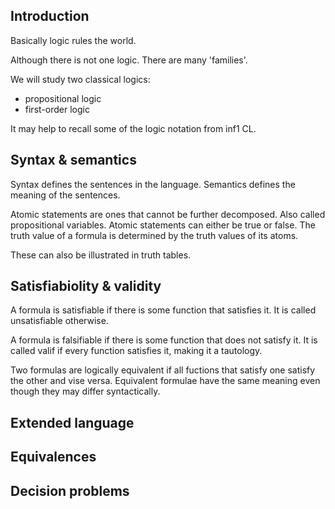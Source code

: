 ## Introduction

Basically logic rules the world.

Although there is not one logic. There are many 'families'.

We will study two classical logics:

- propositional logic
- first-order logic

It may help to recall some of the logic notation from inf1 CL.

## Syntax & semantics

Syntax defines the sentences in the language. Semantics defines the meaning of the sentences.

Atomic statements are ones that cannot be further decomposed. Also called propositional variables. Atomic statements can either be true or false. The truth value of a formula is determined by the truth values of its atoms.

These can also be illustrated in truth tables.

## Satisfiabiolity & validity

A formula is satisfiable if there is some function that satisfies it. It is called unsatisfiable otherwise.

A formula is falsifiable if there is some function that does not satisfy it. It is called valif if every function satisfies it, making it a tautology.

Two formulas are logically equivalent if all fuctions that satisfy one satisfy the other and vise versa. Equivalent formulae have the same meaning even though they may differ syntactically.

## Extended language

## Equivalences

## Decision problems

